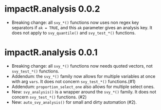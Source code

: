 # impactR.analysis 0.0.2

* Breaking change: all `svy_*()` functions now uses non regex key separators if `ak = TRUE`, and this `ak` parameter gives an analysis key. It does not apply to `svy_quantile()` and `svy_test_*()` functions.

# impactR.analysis 0.0.1

* Breaking change: all `svy_*()` functions now needs quoted vectors, not `svy_test_*()` functions.
* Addendum: the `svy_*()` family now allows for multiple variables at once with arg `vars`. It does not concern `svy_test_*()` functions.(#1)
* Addendum: `proportion_select_one` also allows for multiple select ones.
* New: `svy_analysis()` is a wrapper around the `svy_*()` family. It does not concern `svy_test_*()` functions. (#2)
* New: `auto_svy_analysis()` for small and dirty automation (#2).
